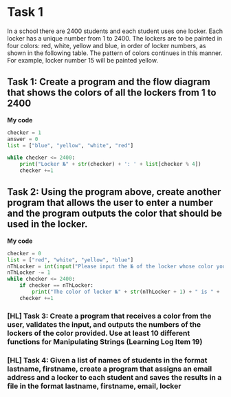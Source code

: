 # Task 1
In a school there are 2400 students and each student uses one locker. Each locker has a unique number from 1 to 2400. The lockers are to be painted in four colors: red, white, yellow and blue, in order of locker numbers, as shown in the following table. The pattern of colors continues in this manner. For example, locker number 15 will be painted yellow.

## Task 1: Create a program and the flow diagram that shows the colors of all the lockers from 1 to 2400
**My code**
```.py
checker = 1
answer = 0
list = ["blue", "yellow", "white", "red"]

while checker <= 2400:
    print("Locker №" + str(checker) + ': ' + list[checker % 4])
    checker +=1
```
## Task 2: Using the program above, create another program that allows the user to enter a number and the program outputs the color that should be used in the locker.
**My code**
```.py
checker = 0
list = ["red", "white", "yellow", "blue"]
nThLocker = int(input("Please input the № of the locker whose color you want to see: "))
nThLocker -= 1
while checker <= 2400:
    if checker == nThLocker:
        print("The color of locker №" + str(nThLocker + 1) + " is " + '\033[1m' + list[checker % 4] + '\033[0m')
    checker +=1
```
### [HL] Task 3: Create a program that receives a color from the user, validates the input,  and outputs the numbers of the lockers of the color provided. Use at least 10 different functions for Manipulating Strings (Learning Log Item 19)

### [HL] Task 4: Given a list of names of students in the format lastname, firstname, create a program that assigns an email address and a locker to each student and saves the results in a file in the format lastname, firstname, email, locker
